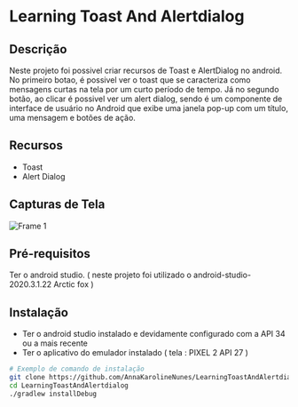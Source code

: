 # Learning Toast And Alertdialog

## Descrição

Neste projeto foi possivel criar recursos de Toast e AlertDialog no android. No primeiro botao, é possivel ver o toast que se caracteriza como mensagens curtas na tela por um curto período de tempo. Já no segundo botão, ao clicar é possivel ver um alert dialog, sendo é um componente de interface de usuário no Android que exibe uma janela pop-up com um título, uma mensagem e botões de ação. 

## Recursos

- Toast
- Alert Dialog

## Capturas de Tela

![Frame 1](https://github.com/AnnaKarolineNunes/LearningToastAndAlertdialog/assets/101477642/a52fbfd3-2fe7-416a-85d6-6d86bd08401a)

## Pré-requisitos

Ter o android studio. ( neste projeto foi utilizado o android-studio-2020.3.1.22 Arctic fox )

## Instalação

- Ter o android studio instalado e devidamente configurado com a API 34 ou a mais recente
- Ter o aplicativo do emulador instalado ( tela : PIXEL 2 API 27 )
```bash
# Exemplo de comando de instalação
git clone https://github.com/AnnaKarolineNunes/LearningToastAndAlertdialog.git
cd LearningToastAndAlertdialog
./gradlew installDebug
